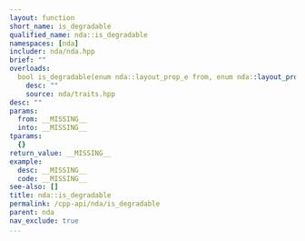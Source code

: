 ```yaml
---
layout: function
short_name: is_degradable
qualified_name: nda::is_degradable
namespaces: [nda]
includer: nda/nda.hpp
brief: ""
overloads:
  bool is_degradable(enum nda::layout_prop_e from, enum nda::layout_prop_e into):
    desc: ""
    source: nda/traits.hpp
desc: ""
params:
  from: __MISSING__
  into: __MISSING__
tparams:
  {}
return_value: __MISSING__
example:
  desc: __MISSING__
  code: __MISSING__
see-also: []
title: nda::is_degradable
permalink: /cpp-api/nda/is_degradable
parent: nda
nav_exclude: true
...
```


